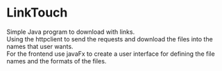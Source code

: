 # LinkTouch

Simple Java program to download with links.<br />
Using the httpclient to send the requests and download the files into the names that user wants.<br />
For the frontend use javaFx to create a user interface for defining the file names and the formats of the files.<br />

